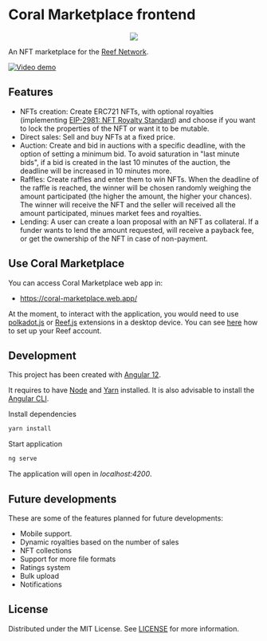 # Coral Marketplace frontend

<p align="center">
<img style="text-align:center;" src="/coral.png">
</p>

An NFT marketplace for the [Reef Network](https://reef.finance/).


[![Video demo](https://i.imgur.com/DBDwW1b.png)](https://www.youtube.com/watch?v=zUpJD9R_zao)

## Features
- NFTs creation: Create ERC721 NFTs, with optional royalties (implementing [EIP-2981: NFT Royalty Standard](https://eips.ethereum.org/EIPS/eip-2981)) and choose if you want to lock the properties of the NFT or want it to be mutable.
- Direct sales: Sell and buy NFTs at a fixed price.
- Auction: Create and bid in auctions with a specific deadline, with the option of setting a minimum bid. To avoid saturation in "last minute bids", if a bid is created in the last 10 minutes of the auction, the deadline will be increased in 10 minutes more.
- Raffles: Create raffles and enter them to win NFTs. When the deadline of the raffle is reached, the winner will be chosen randomly weighing the amount participated (the higher the amount, the higher your chances). The winner will receive the NFT and the seller will received all the amount participated, minues market fees and royalties.
- Lending: A user can create a loan proposal with an NFT as collateral. If a funder wants to lend the amount requested, will receive a payback fee, or get the ownership of the NFT in case of non-payment.


## Use Coral Marketplace

You can access Coral Marketplace web app in:
 - https://coral-marketplace.web.app/


At the moment, to interact with the application, you would need to use [polkadot.js](https://polkadot.js.org/extension/) or [Reef.js](https://github.com/reef-defi/browser-extension) extensions in a desktop device. 
You can see [here](https://www.youtube.com/watch?v=FdWmdGZfXw4) how to set up your Reef account.

## Development
This project has been created with [Angular 12](https://angular.io/).

It requires to have [Node](https://nodejs.org/en/) and [Yarn](https://yarnpkg.com/) installed. It is also advisable to install the [Angular CLI](https://angular.io/cli).

Install dependencies
```sh
yarn install
```

Start application
```sh
ng serve
```

The application will open in _localhost:4200_.


## Future developments

These are some of the features planned for future developments:
- Mobile support.
- Dynamic royalties based on the number of sales
- NFT collections
- Support for more file formats
- Ratings system
- Bulk upload
- Notifications


## License

Distributed under the MIT License. See [LICENSE](LICENSE) for more information.
